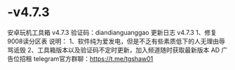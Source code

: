 # -v4.7.3
安卓玩机工具箱 v4.7.3 验证码：diandianguanggao  更新日志 v4.7.3 1、修复 9008读分区表  说明： 1、软件纯为爱发电，但是不乏有些素质低下的人无理由辱骂诋毁 2、工具箱版本以及验证码不定时更新，加入频道随时获取最新版本  AD 广告位招租
telegram官方群聊：https://t.me/tgshaw01
